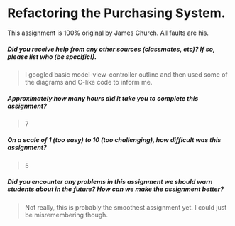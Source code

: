 # Refactoring the Purchasing System.

This assignment is 100% original by James Church. All faults are his.

##### Did you receive help from any other sources (classmates, etc)? If so, please list who (be specific!). #####
> I googled basic model-view-controller outline and then used some of the diagrams and C-like code to inform me.


##### Approximately how many hours did it take you to complete this assignment? #####
> 7


##### On a scale of 1 (too easy) to 10 (too challenging), how difficult was this assignment? #####
> 5


##### Did you encounter any problems in this assignment we should warn students about in the future? How can we make the assignment better? #####
> Not really, this is probably the smoothest assignment yet. I could just be misremembering though.
